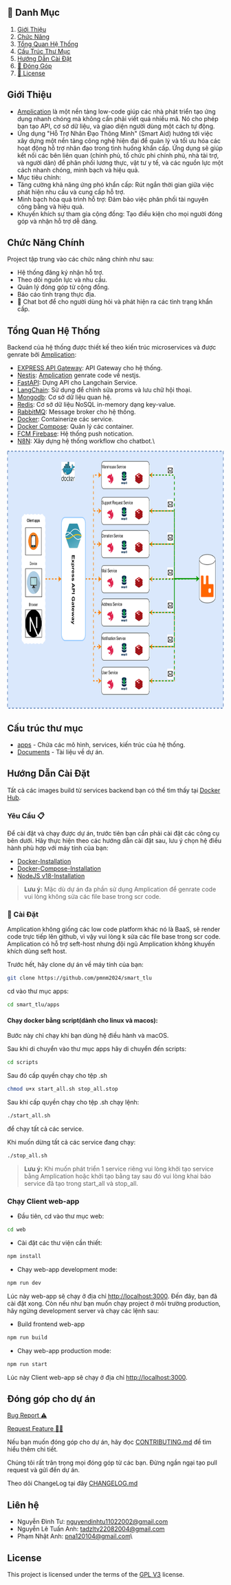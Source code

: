 ## 🔎 Danh Mục

1. [Giới Thiệu](#giới-thiệu)
2. [Chức Năng](#chức-năng-chính)
3. [Tổng Quan Hệ Thống](#tổng-quan-hệ-thống)
4. [Cấu Trúc Thư Mục](#cấu-trúc-thư-mục)
5. [Hướng Dẫn Cài Đặt](#hướng-dẫn-cài-đặt)
6. [🙌 Đóng Góp](#đóng-góp-cho-dự-án)
7. [📝 License](#license)

## Giới Thiệu

-   [Amplication](https://amplication.com/) là một nền tảng low-code giúp các nhà phát triển tạo ứng dụng nhanh chóng mà không cần phải viết quá nhiều mã. Nó cho phép bạn tạo API, cơ sở dữ liệu, và giao diện người dùng một cách tự động.
-    Ứng dụng "Hỗ Trợ Nhân Đạo Thông Minh" (Smart Aid) hướng tới việc xây dựng một nền tảng công nghệ hiện đại để quản lý và tối ưu hóa các hoạt động hỗ trợ nhân đạo trong tình huống khẩn cấp. Ứng dụng sẽ giúp kết nối các bên liên quan (chính phủ, tổ chức phi chính phủ, nhà tài trợ, và người dân) để phân phối lương thực, vật tư y tế, và các nguồn lực một cách nhanh chóng, minh bạch và hiệu quả.
-    Mục tiêu chính:
-    Tăng cường khả năng ứng phó khẩn cấp: Rút ngắn thời gian giữa việc phát hiện nhu cầu và cung cấp hỗ trợ.
-    Minh bạch hóa quá trình hỗ trợ: Đảm bảo việc phân phối tài nguyên công bằng và hiệu quả.
-    Khuyến khích sự tham gia cộng đồng: Tạo điều kiện cho mọi người đóng góp và nhận hỗ trợ dễ dàng.

## Chức Năng Chính

Project tập trung vào các chức năng chính như sau:

-   Hệ thống đăng ký nhận hỗ trợ.
-   Theo dõi nguồn lực và nhu cầu.
-   Quản lý đóng góp từ cộng đồng.
-   Báo cáo tình trạng thực địa.
-   🤖 Chat bot để cho người dùng hỏi và phát hiện ra các tình trạng khẩn cấp.

## Tổng Quan Hệ Thống

Backend của hệ thống được thiết kế theo kiến trúc microservices và được genrate bởi [Amplication](https://amplication.com/):

-   [EXPRESS API Gateway](https://www.express-gateway.io/): API Gateway cho hệ thống.
-   [Nestjs](https://nestjs.com/): [Amplication](https://amplication.com/) genrate code về nestjs.
-   [FastAPI](https://fastapi.tiangolo.com/): Dựng API cho Langchain Service.
-   [LangChain](https://www.langchain.com/): Sử dụng để chỉnh sửa proms và lưu chữ hội thoại.
-   [Mongodb](https://www.mongodb.com/): Cơ sở dữ liệu quan hệ.
-   [Redis](https://redis.io/): Cơ sở dữ liệu NoSQL in-memory dạng key-value.
-   [RabbitMQ](https://www.rabbitmq.com/): Message broker cho hệ thống.
-   [Docker](https://www.docker.com/): Containerize các service.
-   [Docker Compose](https://docs.docker.com/compose/): Quản lý các container.
-   [FCM Firebase](https://firebase.google.com): Hệ thống push notication.
-   [N8N](https://n8n.io/): Xây dựng hệ thống workflow cho chatbot.\

<img loading="lazy" src="./docs/images/system_architecture.svg" alt="Architecture" width="100%" height=600>

## Cấu trúc thư mục

-   [apps](./apps) - Chứa các mô hình, services, kiến trúc của hệ thống.
-   [Documents](./docs/) - Tài liệu về dự án.


## Hướng Dẫn Cài Đặt

Tất cả các images build từ services backend bạn có thể tìm thấy tại [Docker Hub](https://hub.docker.com/repositories/tghuy2002?search=vnlaw).

### Yêu Cầu 📋

Để cài đặt và chạy được dự án, trước tiên bạn cần phải cài đặt các công cụ bên dưới. Hãy thực hiện theo các hướng dẫn cài đặt sau, lưu ý chọn hệ điều hành phù hợp với máy tính của bạn:

-   [Docker-Installation](https://docs.docker.com/get-docker/)
-   [Docker-Compose-Installation](https://docs.docker.com/compose/install/)
-   [NodeJS v18-Installation](https://nodejs.org/en/download/)

> **Lưu ý:** Mặc dù dự án đa phần sử dụng Amplication để genrate code vui lòng không sửa các file base trong scr code.

### 🔨 Cài Đặt

Amplication không giống các low code platform khác nó là BaaS, sẽ render code trực tiếp lên github, vì vậy vui lòng k sửa các file base trong scr code.
Amplication có hỗ trợ seft-host nhưng đội ngũ Amplication không khuyến khích dùng seft host.

Trước hết, hãy clone dự án về máy tính của bạn:

```bash
git clone https://github.com/pmnm2024/smart_tlu
```

cd vào thư mục apps:

```bash
cd smart_tlu/apps
```

#### Chạy docker bằng script(dành cho linux và macos):
Bước này chỉ chạy khi bạn dùng hệ điều hành và macOS.

Sau khi di chuyển vào thư mục apps hãy di chuyển đến scripts:

```bash
cd scripts
```
Sau đó cấp quyền chạy cho tệp .sh

```bash
chmod u+x start_all.sh stop_all.stop
```

Sau khi cấp quyền chạy cho tệp .sh chạy lệnh:
```bash
./start_all.sh
```
để chạy tất cả các service.

Khi muốn dừng tất cả các service đang chạy:
```bash
./stop_all.sh
```

> **Lưu ý:** Khi muốn phát triển 1 service riêng vui lòng khởi tạo service bằng Amplication hoặc khởi tạo bằng tay sau đó vui lòng khai báo service đã tạo trong start_all và stop_all.

### Chạy Client web-app

-   Đầu tiên, cd vào thư mục web:

```bash
cd web
```

-   Cài đặt các thư viện cần thiết:

```bash
npm install
```

-   Chạy web-app development mode:

```bash
npm run dev
```

Lúc này web-app sẽ chạy ở địa chỉ [http://localhost:3000](http://localhost:3000). Đến đây, bạn đã cài đặt xong. Còn nếu như bạn muốn chạy project ở môi trường production, hãy ngừng development server và chạy các lệnh sau:

-   Build frontend web-app

```bash
npm run build
```

-   Chạy web-app production mode:

```bash
npm run start
```

Lúc này  Client web-app sẽ chạy ở địa chỉ [http://localhost:3000](http://localhost:3000).

## Đóng góp cho dự án

<a href="https://github.com/pmnm2024/smart_tlu/issues/new?assignees=&labels=&projects=&template=bug_report.md&title=%F0%9F%90%9B+Bug+Report%3A+">Bug Report ⚠️
</a>

<a href="https://github.com/pmnm2024/smart_tlu/issues/new?assignees=&labels=&projects=&template=feature_request.md&title=RequestFeature:">Request Feature 👩‍💻</a>

Nếu bạn muốn đóng góp cho dự án, hãy đọc [CONTRIBUTING.md](.github/CONTRIBUTING.md) để tìm hiểu thêm chi tiết.

Chúng tôi rất trân trọng mọi đóng góp từ các bạn. Đừng ngần ngại tạo pull request và gửi đến dự án.

Theo dõi ChangeLog tại đây [CHANGELOG.md](CHANGELOG.md)
## Liên hệ
-   Nguyễn Đình Tư: nguyendinhtu11022002@gmail.com
-   Nguyễn Lê Tuấn Anh: tadzltv22082004@gmail.com
-   Phạm Nhật Anh: pna120104@gmail.com\

## License
This project is licensed under the terms of the [GPL V3](LICENSE) license.
